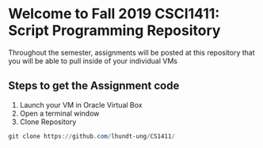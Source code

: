 # Welcome to Fall 2019 CSCI1411: Script Programming Repository

Throughout the semester, assignments will be posted at this repository that you will be able to pull inside of your individual VMs

## Steps to get the Assignment code

1. Launch your VM in Oracle Virtual Box
2. Open a terminal window
3. Clone Repository

```powershell
git clone https://github.com/lhundt-ung/CS1411/
```

